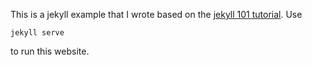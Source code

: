 This is a jekyll example that I wrote based on the [jekyll 101 tutorial](https://jekyllrb.com/docs/step-by-step/01-setup/). Use
```
jekyll serve
```
to run this website.